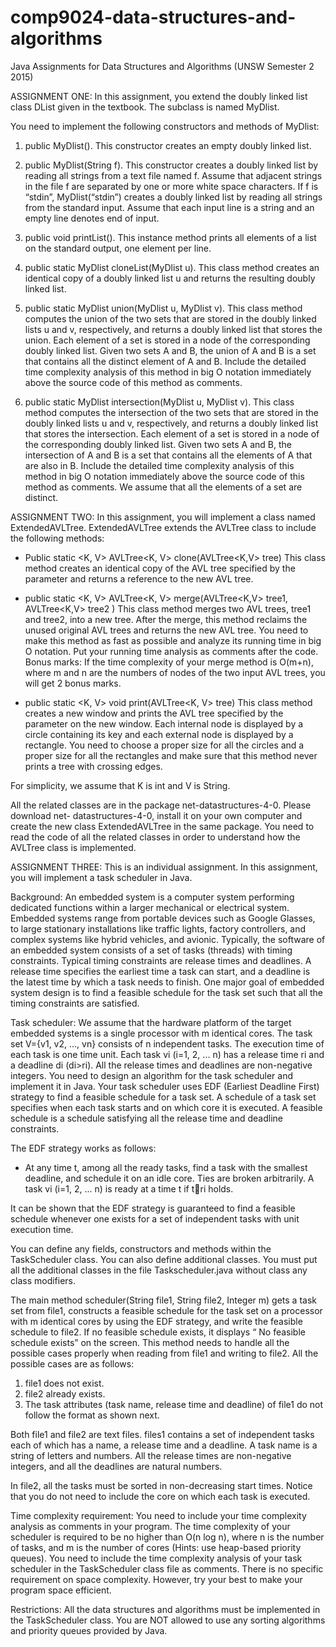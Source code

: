 # comp9024-data-structures-and-algorithms
Java Assignments for Data Structures and Algorithms (UNSW Semester 2 2015)

ASSIGNMENT ONE:
In this assignment, you extend the doubly linked list class DList given in the textbook. The subclass is named MyDlist.

You need to implement the following constructors and methods of MyDlist:
1. public MyDlist(). This constructor creates an empty doubly linked list.

2. public MyDlist(String f). This constructor creates a doubly linked list by reading all strings from a text file
named f. Assume that adjacent strings in the file f are separated by one or more white space characters. If f is “stdin”, MyDlist(“stdin”) creates a doubly linked list by reading all strings from the standard input. Assume that each input line is a string and an empty line denotes end of input.

3. public void printList(). This instance method prints all elements of a list on the standard output, one element per line.

4. public static MyDlist cloneList(MyDlist u). This class method creates an identical copy of a doubly linked list u and returns the resulting doubly linked list.

5. public static MyDlist union(MyDlist u, MyDlist v). This class method computes the union of the two sets that are stored in the doubly linked lists u and v, respectively, and returns a doubly linked list that stores the union. 
Each element of a set is stored in a node of the corresponding doubly linked list. Given two sets A and B, the union of A and B is a set that contains all the distinct element of A and B. 
Include the detailed time complexity analysis of this method in big O notation immediately above the source code of this method as comments.

6. public static MyDlist intersection(MyDlist u, MyDlist v). This class method computes the intersection of the two sets that are stored in the doubly linked lists u and v, respectively, and returns a doubly linked list that stores the intersection. Each element of a set is stored in a node of the corresponding doubly linked list. 
Given two sets A and B, the intersection of A and B is a set that contains all the elements of A that are also in B. Include the detailed time complexity analysis of this method in big O notation immediately above the source code of this method as comments.
We assume that all the elements of a set are distinct.

ASSIGNMENT TWO:
In this assignment, you will implement a class named ExtendedAVLTree. ExtendedAVLTree extends the AVLTree class to include the following methods:

- Public static <K, V> AVLTree<K, V> clone(AVLTree<K,V> tree)
This class method creates an identical copy of the AVL tree specified by the parameter and returns a reference to the new AVL tree.

- public static <K, V> AVLTree<K, V> merge(AVLTree<K,V> tree1, AVLTree<K,V> tree2 )
This class method merges two AVL trees, tree1 and tree2, into a new tree. After the merge, this method reclaims the unused original AVL trees and returns the new AVL tree. You need to make this method as fast as possible and analyze its running time in big O notation. 
Put your running time analysis as comments after the code.
Bonus marks: If the time complexity of your merge method is O(m+n), where m and n are the numbers of nodes of the two input AVL trees, you will get 2 bonus marks.

- public static <K, V> void print(AVLTree<K, V> tree)
This class method creates a new window and prints the AVL tree specified by the parameter on the new window. Each internal node is displayed by a circle containing its key and each external node is displayed by a rectangle. 
You need to choose a proper size for all the circles and a proper size for all the rectangles and make sure that this method never prints a tree with crossing edges.

For simplicity, we assume that K is int and V is String.

All the related classes are in the package net-datastructures-4-0. Please download net- datastructures-4-0, install it on your own computer and create the new class ExtendedAVLTree in the same package.
You need to read the code of all the related classes in order to understand how the AVLTree class is implemented.

ASSIGNMENT THREE:
This is an individual assignment. In this assignment, you will implement a task scheduler in Java.

Background:
An embedded system is a computer system performing dedicated functions within a larger mechanical or electrical system. Embedded systems range from portable devices such as Google Glasses, to large stationary installations like traffic lights, factory controllers, and complex systems like hybrid vehicles, and avionic. Typically, the software of an embedded system consists of a set of tasks (threads) with timing constraints. Typical timing constraints are release times and deadlines. A release time specifies the earliest time a task can start, and a deadline is the latest time by which a task needs to finish. One major goal of embedded system design is to find a feasible schedule for the task set such that all the timing constraints are satisfied.

Task scheduler:
We assume that the hardware platform of the target embedded systems is a single processor with m identical cores. The task set V={v1, v2, ..., vn} consists of n independent tasks. The execution time of each task is one time unit. Each task vi (i=1, 2, ... n) has a release time ri and a deadline di (di>ri). All the release times and deadlines are non-negative integers. You need to design an algorithm for the task scheduler and implement it in Java. Your task scheduler uses EDF (Earliest Deadline First) strategy to find a feasible schedule for a task set. A schedule of a task set specifies when each task starts and on which core it is executed. A feasible schedule is a schedule satisfying all the release time and deadline constraints.

The EDF strategy works as follows:
- At any time t, among all the ready tasks, find a task with the smallest deadline, and schedule it on an idle core. Ties are broken arbitrarily. A task vi (i=1, 2, ... n) is ready at a time t if t􏰁ri holds.

It can be shown that the EDF strategy is guaranteed to find a feasible schedule whenever one exists for a set of independent tasks with unit execution time.

You can define any fields, constructors and methods within the TaskScheduler class. You can also define additional classes. You must put all the additional classes in the file Taskscheduler.java without class any class modifiers.

The main method scheduler(String file1, String file2, Integer m) gets a task set from file1, constructs a feasible schedule for the task set on a processor with m identical cores by using the EDF strategy, and write the feasible schedule to file2. If no feasible schedule exists, it displays “ No feasible schedule exists” on the screen. This method needs to handle all the possible cases properly when reading from file1 and writing to file2. All the possible cases are as follows:
1. file1 does not exist.
2. file2 already exists.
3. The task attributes (task name, release time and deadline) of file1 do not follow the format as shown next.

Both file1 and file2 are text files. files1 contains a set of independent tasks each of which has a name, a release time and a deadline. A task name is a string of letters and numbers. All the release times are non-negative integers, and all the deadlines are natural numbers.

In file2, all the tasks must be sorted in non-decreasing start times. Notice that you do not need to include the core on which each task is executed.

Time complexity requirement:
You need to include your time complexity analysis as comments in your program. The time complexity of your scheduler is required to be no higher than O(n log n), where n is the number of tasks, and m is the number of cores (Hints: use heap-based priority queues). You need to include the time complexity analysis of your task scheduler in the TaskScheduler class file as comments. There is no specific requirement on space complexity. However, try your best to make your program space efficient.

Restrictions:
All the data structures and algorithms must be implemented in the TaskScheduler class. You are NOT allowed to use any sorting algorithms and priority queues provided by Java.
